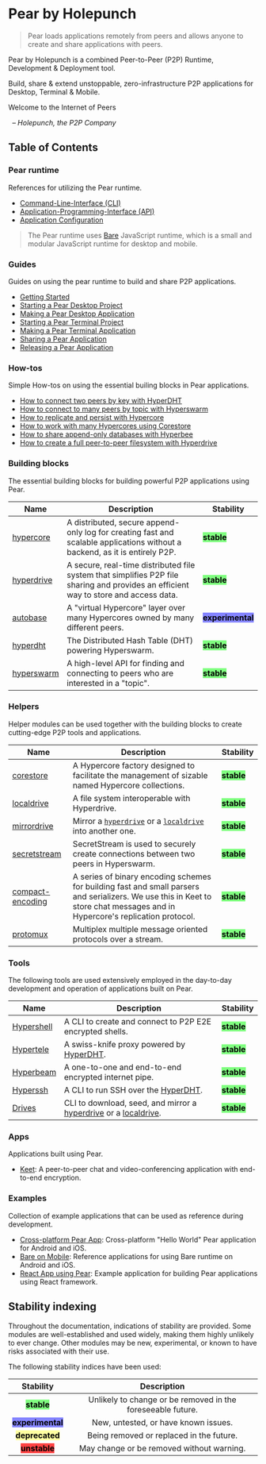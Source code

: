 # Pear by Holepunch

> Pear loads applications remotely from peers and allows anyone to create and share applications with peers.

Pear by Holepunch is a combined Peer-to-Peer (P2P) Runtime, Development & Deployment tool.

Build, share & extend unstoppable, zero-infrastructure P2P applications for Desktop, Terminal & Mobile.

Welcome to the Internet of Peers

&nbsp; _– Holepunch, the P2P Company_

## Table of Contents

### Pear runtime

References for utilizing the Pear runtime.

* [Command-Line-Interface (CLI)](./reference/cli.md)
* [Application-Programming-Interface (API)](./reference/api.md)
* [Application Configuration](./reference/configuration.md)

> The Pear runtime uses [Bare](https://github.com/holepunchto/bare) JavaScript runtime, which is a small and modular JavaScript runtime for desktop and mobile. 

### Guides

Guides on using the pear runtime to build and share P2P applications.

* [Getting Started](./guide/getting-started.md)
* [Starting a Pear Desktop Project](./guide/starting-a-pear-desktop-project.md)
* [Making a Pear Desktop Application](./guide/making-a-pear-desktop-app.md)
* [Starting a Pear Terminal Project](./guide/starting-a-pear-terminal-project.md)
* [Making a Pear Terminal Application](./guide/making-a-pear-terminal-app.md)
* [Sharing a Pear Application](./guide/sharing-a-pear-app.md)
* [Releasing a Pear Application](./guide/releasing-a-pear-app.md)

### How-tos

Simple How-tos on using the essential builing blocks in Pear applications.

* [How to connect two peers by key with HyperDHT](./howto/connect-two-peers-by-key-with-hyperdht.md)
* [How to connect to many peers by topic with Hyperswarm](./howto/connect-to-many-peers-by-topic-with-hyperswarm.md)
* [How to replicate and persist with Hypercore](./howto/replicate-and-persist-with-hypercore.md)
* [How to work with many Hypercores using Corestore](./howto/work-with-many-hypercores-using-corestore.md)
* [How to share append-only databases with Hyperbee](./howto/share-append-only-databases-with-hyperbee.md)
* [How to create a full peer-to-peer filesystem with Hyperdrive](./howto/create-a-full-peer-to-peer-filesystem-with-hyperdrive.md)

### Building blocks

The essential building blocks for building powerful P2P applications using Pear.

| Name                                           | Description                                                                                                                         | Stability                                                        |
|------------------------------------------------|-------------------------------------------------------------------------------------------------------------------------------------|------------------------------------------------------------------|
| [hypercore](./building-blocks/hypercore.md)  | A distributed, secure append-only log for creating fast and scalable applications without a backend, as it is entirely P2P.         | <mark style="background-color:#80ff80;">**stable**</mark>        |
| [hyperdrive](./building-blocks/hyperdrive.md)| A secure, real-time distributed file system that simplifies P2P file sharing and provides an efficient way to store and access data.| <mark style="background-color:#80ff80;">**stable**</mark>        |
| [autobase](./building-blocks/autobase.md)    | A "virtual Hypercore" layer over many Hypercores owned by many different peers.                                                     | <mark style="background-color: #8484ff;">**experimental**</mark> |
| [hyperdht](./building-blocks/hyperdht.md)    | The Distributed Hash Table (DHT) powering Hyperswarm.                                                                               | <mark style="background-color:#80ff80;">**stable**</mark>        |
| [hyperswarm](./building-blocks/hyperswarm.md)| A high-level API for finding and connecting to peers who are interested in a "topic".                                               | <mark style="background-color:#80ff80;">**stable**</mark>        |

### Helpers

Helper modules can be used together with the building blocks to create cutting-edge P2P tools and applications.

| Name                                               | Description                                                                                                                                                                 | Stability                                                 |
|----------------------------------------------------|-----------------------------------------------------------------------------------------------------------------------------------------------------------------------------|-----------------------------------------------------------|
| [corestore](./helpers/corestore.md)              | A Hypercore factory designed to facilitate the management of sizable named Hypercore collections.                                                                           | <mark style="background-color:#80ff80;">**stable**</mark> |
| [localdrive](./helpers/localdrive.md)            | A file system interoperable with Hyperdrive.                                                                                                                                | <mark style="background-color:#80ff80;">**stable**</mark> |
| [mirrordrive](./helpers/mirrordrive.md)          | Mirror a [`hyperdrive`](./building-blocks/hyperdrive.md) or a [`localdrive`](./helpers/localdrive.md) into another one.                                                     | <mark style="background-color:#80ff80;">**stable**</mark> |
| [secretstream](./helpers/secretstream.md)        | SecretStream is used to securely create connections between two peers in Hyperswarm.                                                                                        | <mark style="background-color:#80ff80;">**stable**</mark> |
| [compact-encoding](./helpers/compact-encoding.md)| A series of binary encoding schemes for building fast and small parsers and serializers. We use this in Keet to store chat messages and in Hypercore's replication protocol.| <mark style="background-color:#80ff80;">**stable**</mark> |
| [protomux](./helpers/protomux.md)                | Multiplex multiple message oriented protocols over a stream.                                                                                                                | <mark style="background-color:#80ff80;">**stable**</mark> |

### Tools

The following tools are used extensively employed in the day-to-day development and operation of applications built on Pear.

| Name                               | Description                                                                                                                   | Stability                                                 |
|------------------------------------|-------------------------------------------------------------------------------------------------------------------------------|-----------------------------------------------------------|
| [Hypershell](./tools/hypershell.md)| A CLI to create and connect to P2P E2E encrypted shells.                                                                      | <mark style="background-color:#80ff80;">**stable**</mark> |
| [Hypertele](./tools/hypertele.md)  | A swiss-knife proxy powered by [HyperDHT](./building-blocks/hyperdht.md).                                                     | <mark style="background-color:#80ff80;">**stable**</mark> |
| [Hyperbeam](./tools/hyperbeam.md)  | A one-to-one and end-to-end encrypted internet pipe.                                                                          | <mark style="background-color:#80ff80;">**stable**</mark> |
| [Hyperssh](./tools/hyperssh.md)    | A CLI to run SSH over the [HyperDHT](./building-blocks/hyperdht.md).                                                          | <mark style="background-color:#80ff80;">**stable**</mark> |
| [Drives](./tools/drives.md)        | CLI to download, seed, and mirror a [hyperdrive](./building-blocks/hyperdrive.md) or a [localdrive](./helpers/localdrive.md). | <mark style="background-color:#80ff80;">**stable**</mark> |

### Apps

Applications built using Pear. 

- [Keet](./apps/keet.md): A peer-to-peer chat and video-conferencing application with end-to-end encryption.

### Examples

Collection of example applications that can be used as reference during development.
- [Cross-platform Pear App](./examples/cross-platform-pear-app.md): Cross-platform "Hello World" Pear application for Android and iOS.
- [Bare on Mobile](./examples/bare-on-mobile.md): Reference applications for using Bare runtime on Android and iOS.
- [React App using Pear](./examples/react-app-using-pear.md): Example application for building Pear applications using React framework.

## Stability indexing

Throughout the documentation, indications of stability are provided. Some modules are well-established and used widely, making them highly unlikely to ever change. Other modules may be new, experimental, or known to have risks associated with their use.

The following stability indices have been used:

|                           Stability                          |                         Description                         |
| :----------------------------------------------------------: | :---------------------------------------------------------: |
|    <mark style="background-color: #80ff80;">**stable**</mark>   | Unlikely to change or be removed in the foreseeable future. |
| <mark style="background-color: #8484ff;">**experimental**</mark> |             New, untested, or have known issues.            |
| <mark style="background-color: #ffffa2;">**deprecated**</mark> |           Being removed or replaced in the future.          |
|    <mark style="background-color: #ff4242;">**unstable**</mark>   |          May change or be removed without warning.          |
